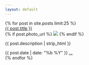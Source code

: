 ```yaml
---
layout: default
---
```

<div >
  <section class="posts">    
    {% for post in site.posts limit:25 %}
<div class="card">
<div class="action">
    <a href='{{ post.url }}'><span class="title">{{ post.title }}</span></a>
  </div>
  <div class="image">
  {% if post.photo_url %}
        <img src="{{ post.photo_url }}">
  {% endif %}

  </div>
  <div class="content">
    <p>{{ post.description | strip_html }}</p>
  </div>
  <div class="action">
    <info datetime>{{ post.date | date: "%b %Y" }}</info>
    <a href='{{ post.url }}' class="more">...</a>
  </div>
</div>
    {% endfor %}
  </section>
</div>


<script type="text/javascript">

$( function() {

  $('.posts').isotope({
    itemSelector: '.card',
    masonry: {

    }
  });

});
</script>

